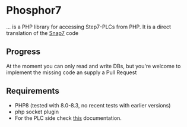 # Phosphor7
... is a PHP library for accessing Step7-PLCs from PHP. It is a direct translation of the [Snap7](http://snap7.sourceforge.net) code

## Progress
At the moment you can only read and write DBs, but you're welcome to implement the missing code an supply a Pull Request

## Requirements
- PHP8 (tested with 8.0-8.3, no recent tests with earlier versions)
- php socket plugin
- For the PLC side check [this](https://snap7.sourceforge.net/snap7_client.html#target_compatibility) documentation.

